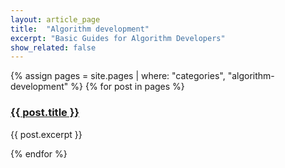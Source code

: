 ```yaml
---
layout: article_page
title:  "Algorithm development"
excerpt: "Basic Guides for Algorithm Developers"
show_related: false
---
```


<div class="overview-container">
{% assign pages = site.pages | where: "categories", "algorithm-development" %}
{% for post in pages %}
  <div class="col-md-6 overview-brief">
    <h3><a href="{{ site.url }}{{ post.permalink }}">{{ post.title }}</a></h3>
    <p class="lg">{{ post.excerpt }}</p>
  </div>
{% endfor %}
</div>
